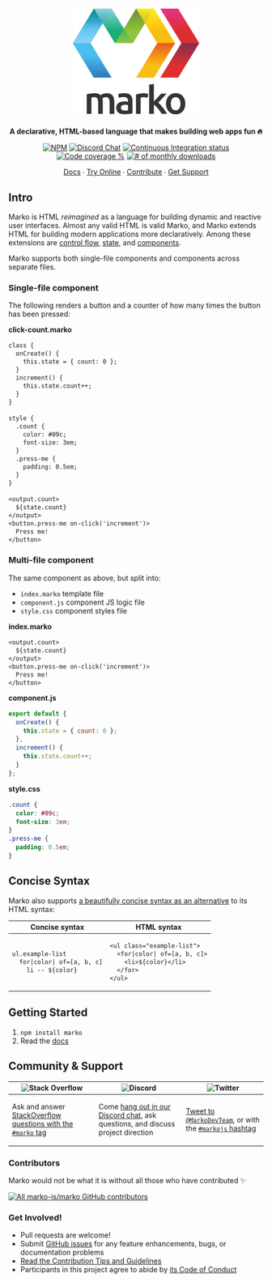 <div align="center">

# [<img alt="Marko" src="https://raw.githubusercontent.com/marko-js/branding/master/marko-logo-medium-cropped.png" width="250">](https://markojs.com/)

**A declarative, HTML-based language that makes building web apps fun 🔥**

[![NPM](https://img.shields.io/npm/v/marko.svg)](https://www.npmjs.com/package/marko)
[![Discord Chat](https://img.shields.io/badge/discord-chat-7188da.svg)](https://discord.gg/RFGxYGs)
[![Continuous Integration status](https://github.com/marko-js/marko/actions/workflows/ci.yml/badge.svg)](https://github.com/marko-js/marko/actions/workflows/ci.yml)
[![Code coverage %](https://codecov.io/gh/marko-js/marko/branch/master/graph/badge.svg)](https://codecov.io/gh/marko-js/marko)
[![# of monthly downloads](https://img.shields.io/npm/dm/marko.svg)](https://npm-stat.com/charts.html?package=marko)

[Docs](https://markojs.com/docs/getting-started/) ∙ [Try Online](https://markojs.com/try-online/) ∙ [Contribute](#contributors) ∙ [Get Support](#community--support)

</div>

## Intro

Marko is HTML _reimagined_ as a language for building dynamic and reactive user interfaces. Almost any valid HTML is valid Marko, and Marko extends HTML for building modern applications more declaratively. Among these extensions are [control flow](https://markojs.com/docs/conditionals-and-lists/), [state](https://markojs.com/docs/state/), and [components](https://markojs.com/docs/class-components/).

Marko supports both single-file components and components across separate files.

### Single-file component

The following renders a button and a counter of how many times the button has been pressed:

**click-count.marko**

```marko
class {
  onCreate() {
    this.state = { count: 0 };
  }
  increment() {
    this.state.count++;
  }
}

style {
  .count {
    color: #09c;
    font-size: 3em;
  }
  .press-me {
    padding: 0.5em;
  }
}

<output.count>
  ${state.count}
</output>
<button.press-me on-click('increment')>
  Press me!
</button>
```

### Multi-file component

The same component as above, but split into:

- `index.marko` template file
- `component.js` component JS logic file
- `style.css` component styles file

**index.marko**

```marko
<output.count>
  ${state.count}
</output>
<button.press-me on-click('increment')>
  Press me!
</button>
```

**component.js**

```js
export default {
  onCreate() {
    this.state = { count: 0 };
  },
  increment() {
    this.state.count++;
  }
};
```

**style.css**

```css
.count {
  color: #09c;
  font-size: 3em;
}
.press-me {
  padding: 0.5em;
}
```

## Concise Syntax

Marko also supports [a beautifully concise syntax as an alternative](https://markojs.com/docs/concise/) to its HTML syntax:

<table><thead><tr><th>Concise syntax<th>HTML syntax
<tbody><tr>
<td>

```marko
ul.example-list
  for|color| of=[a, b, c]
    li -- ${color}
```

<td>

```marko
<ul class="example-list">
  <for|color| of=[a, b, c]>
    <li>${color}</li>
  </for>
</ul>
```

</table>

## Getting Started

1. `npm install marko`
2. Read the [docs](https://markojs.com/docs/getting-started/)

## Community & Support

<table>
<thead><tr>
  <th><img alt="Stack Overflow" src="https://user-images.githubusercontent.com/1958812/56055468-619b3e00-5d0e-11e9-92ae-200c212cafb8.png" width="205"> 
  <th><img alt="Discord" src="https://user-images.githubusercontent.com/4985201/89313514-6edbea80-d62d-11ea-8447-ca2fd8983661.png" width="162">
  <th><img alt="Twitter" src="https://user-images.githubusercontent.com/1958812/56055707-07e74380-5d0f-11e9-8a59-d529fbb5a81e.png" width="53">
<tbody><tr><td>
  
  Ask and answer [StackOverflow questions with the `#marko` tag](https://stackoverflow.com/questions/tagged/marko)<td>

Come [hang out in our Discord chat](https://discord.gg/RFGxYGs), ask questions, and discuss project direction<td>

[Tweet to `@MarkoDevTeam`](https://twitter.com/MarkoDevTeam), or with the [`#markojs` hashtag](https://twitter.com/search?q=%23markojs&f=live)

</table>

### Contributors

Marko would not be what it is without all those who have contributed ✨

[![All marko-js/marko GitHub contributors](https://opencollective.com/marko-js/contributors.svg?width=890&button=false)](https://github.com/marko-js/marko/graphs/contributors)

### Get Involved!

- Pull requests are welcome!
- Submit [GitHub issues](https://github.com/marko-js/marko/issues) for any feature enhancements, bugs, or documentation problems
- [Read the Contribution Tips and Guidelines](.github/CONTRIBUTING.md)
- Participants in this project agree to abide by [its Code of Conduct](https://github.com/eBay/.github/blob/main/CODE_OF_CONDUCT.md)
